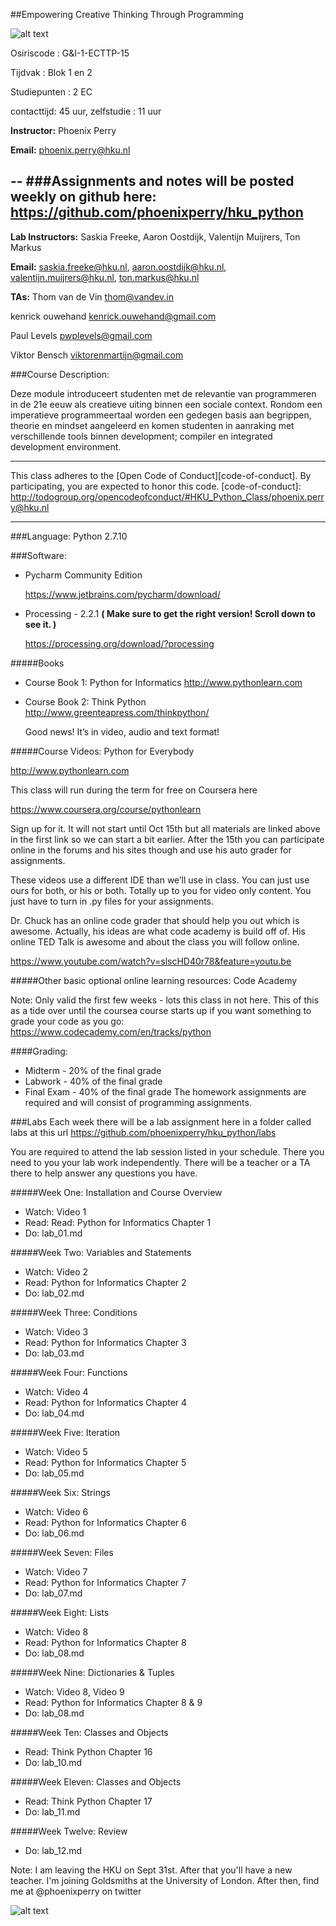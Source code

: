 ##Empowering Creative Thinking Through Programming

![alt text](http://www.phoenixperry.com/cats/creativeCat.gif)  


Osiriscode 		: G&I-1-ECTTP-15

Tijdvak 			: Blok 1 en 2	  

Studiepunten	: 2 EC	  

contacttijd: 45 uur, zelfstudie : 11 uur 

**Instructor:** Phoenix Perry

**Email:** phoenix.perry@hku.nl 

--
###Assignments and notes will be posted weekly on github here:
	https://github.com/phoenixperry/hku_python 
--

**Lab Instructors:** Saskia Freeke, Aaron Oostdijk, Valentijn Muijrers, Ton Markus 

**Email:** saskia.freeke@hku.nl, aaron.oostdijk@hku.nl, valentijn.muijrers@hku.nl, ton.markus@hku.nl 

**TAs:**
Thom van de Vin   thom@vandev.in

kenrick ouwehand kenrick.ouwehand@gmail.com

Paul Levels pwplevels@gmail.com

Viktor Bensch viktorenmartijn@gmail.com


###Course Description: 

Deze module introduceert studenten met de relevantie van programmeren in de 21e eeuw als creatieve uiting binnen een sociale context. Rondom een imperatieve programmeertaal worden een gedegen basis aan begrippen, theorie en mindset aangeleerd en komen studenten in aanraking met verschillende tools binnen development; compiler en integrated development environment.

---
This class adheres to the [Open Code of Conduct][code-of-conduct]. By participating, you are expected to honor this code.
[code-of-conduct]: http://todogroup.org/opencodeofconduct/#HKU_Python_Class/phoenix.perry@hku.nl

---

###Language: 
Python 2.7.10   

###Software:  

* Pycharm Community Edition 

	https://www.jetbrains.com/pycharm/download/

* Processing - 2.2.1 
**( Make sure to get the right version! Scroll down to see it. )**

	https://processing.org/download/?processing 

#####Books
* Course Book 1: Python for Informatics 
	http://www.pythonlearn.com 

* Course Book 2: Think Python 
	http://www.greenteapress.com/thinkpython/ 

	Good news! It’s in video, audio and text format! 

#####Course Videos: Python for Everybody 

http://www.pythonlearn.com

This class will run during the term for free on Coursera here 

https://www.coursera.org/course/pythonlearn 

Sign up for it. It will not start until Oct 15th but all materials are linked above in the first link so we can start a bit earlier. After the 15th you can participate online in the forums and his sites though and use his auto grader for assignments.  

These videos use a different IDE than we’ll use in class. You can just use ours for both, or his or both. Totally up to you for video only content. You just have to turn in .py files for your assignments. 

Dr. Chuck has an online code grader that should help you out which is awesome. Actually, his ideas are what code academy is build off of.  His online TED Talk  is awesome and about the class you will follow online.  


https://www.youtube.com/watch?v=slscHD40r78&feature=youtu.be

#####Other basic optional online learning resources: Code Academy  

Note: Only valid the first few weeks - lots this class in not here. This of this as a tide over until the coursea course starts up if you want something to grade your code as you go: 
https://www.codecademy.com/en/tracks/python


####Grading: 

* Midterm - 20% of the final grade 
* Labwork - 40% of the final grade 
* Final Exam - 40% of the final grade The homework assignments are required and will consist of programming assignments.

###Labs
Each week there will be a lab assignment here in a folder called labs at this url 
https://github.com/phoenixperry/hku_python/labs

You are required to attend the lab session listed in your schedule. There you need to you your lab work independently. There will be a teacher or a TA there to help answer any questions you have. 


#####Week One: Installation and Course Overview  
* Watch: Video 1 
* Read: Read:  Python for Informatics Chapter 1
* Do:  lab_01.md
 
#####Week Two: Variables and Statements
* Watch:  Video 2 
* Read:  Python for Informatics Chapter 2
* Do: lab_02.md

#####Week Three:  Conditions 
* Watch:  Video 3 
* Read:  Python for Informatics Chapter 3
* Do: lab_03.md

#####Week Four: Functions 
* Watch:  Video 4
* Read:  Python for Informatics Chapter 4
* Do: lab_04.md

#####Week Five: Iteration 
* Watch:  Video 5
* Read:  Python for Informatics Chapter 5
* Do: lab_05.md


#####Week Six: Strings 
* Watch:  Video 6
* Read:  Python for Informatics Chapter 6
* Do: lab_06.md

#####Week Seven: Files  
* Watch:  Video 7
* Read:  Python for Informatics Chapter 7
* Do: lab_07.md

#####Week Eight: Lists   
* Watch:  Video 8
* Read:  Python for Informatics Chapter 8
* Do: lab_08.md

#####Week Nine: Dictionaries & Tuples 
* Watch:  Video 8, Video 9 
* Read:  Python for Informatics Chapter 8 & 9 
* Do: lab_08.md

#####Week Ten: Classes and Objects     
* Read:  Think Python Chapter 16 
* Do: lab_10.md

#####Week Eleven: Classes and Objects 
* Read:   Think Python Chapter 17  
* Do: lab_11.md

#####Week Twelve: Review  
* Do: lab_12.md


Note: I am leaving the HKU on Sept 31st. After that you'll have a new teacher. I'm joining Goldsmiths at the University of London. After then, find me at @phoenixperry on twitter 

![alt text](http://www.phoenixperry.com/cats/catLeaving.gif)  
